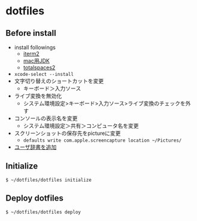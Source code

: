 # dotfiles

## Before install
- install followings
  - [iterm2](https://www.iterm2.com/)
  - [mac用JDK](https://www.oracle.com/technetwork/java/javase/downloads/index.html)
  - [totalspaces2](https://totalspaces.binaryage.com/)
- `xcode-select --install`
- 文字切り替えのショートカットを変更
  - キーボード＞入力ソース
- ライブ変換を無効化
  - システム環境設定>キーボード>入力ソース>ライブ変換のチェックを外す
- コンソールの表示名を変更
  - システム環境設定＞共有＞コンピュータ名を変更
- スクリーンショットの保存先をpictureに変更
  - `defaults write com.apple.screencapture location ~/Pictures/`
- [ユーザ辞書を追加](https://pc-karuma.net/mac-user-dictionary/)

## Initialize

```
$ ~/dotfiles/dotfiles initialize
```

## Deploy dotfiles

```
$ ~/dotfiles/dotfiles deploy
```
